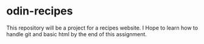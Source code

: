 # odin-recipes
This repository will be a project for a recipes website. I Hope to learn how to handle git and basic html by the end of this assignment.
